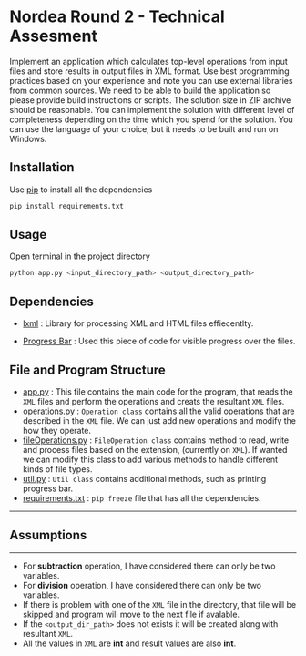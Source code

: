 # Nordea Round 2 - Technical Assesment

Implement an application which calculates top-level operations from input files and store results in output
files in XML format. Use best programming practices based on your experience and note you can use external
libraries from common sources. We need to be able to build the application so please provide build instructions or
scripts. The solution size in ZIP archive should be reasonable. You can implement the solution with different level of completeness depending on the time which you spend for the solution. You can use the language of your choice, but
it needs to be built and run on Windows.

## Installation

Use [pip](https://pip.pypa.io/en/stable/) to install all the dependencies

```bash
pip install requirements.txt
```

## Usage

Open terminal in the project directory
```bash
python app.py <input_directory_path> <output_directory_path>
```

## Dependencies

* [lxml](https://lxml.de/) : Library for processing XML and HTML files effiecentlty. 

* [Progress Bar](https://stackoverflow.com/questions/3173320/text-progress-bar-in-terminal-with-block-characters) : Used this piece of code for visible progress over the files.

## File and Program Structure

* [app.py](./app.py) : This file contains the main code for the program, that reads the `XML` files and perform the operations and creats the resultant `XML` files.
* [operations.py](./operations.py) : `Operation class` contains all the valid operations that are described in the `XML` file. We can just add new operations and modify the how they operate.
* [fileOperations.py](./fileOperations.py) : `FileOperation class` contains method to read, write and process files based on the extension, (currently on `XML`). If wanted we can modify this class to add various methods to handle different kinds of file types.
* [util.py](./util.py) : `Util class` contains additional methods, such as printing progress bar.
* [requirements.txt](./requirements.txt) : `pip freeze` file that has all the dependencies.

<hr/>

## Assumptions
<hr/>

* For **subtraction** operation, I have considered there can only be two variables.
* For **division** operation, I have considered there can only be two variables.
* If there is problem with one of the `XML` file in the directory, that file will be skipped and program will move to the next file if avalable.
* If the `<output_dir_path>` does not exists it will be created along with resultant `XML`.
* All the values in `XML` are **int** and result values are also  **int**.
